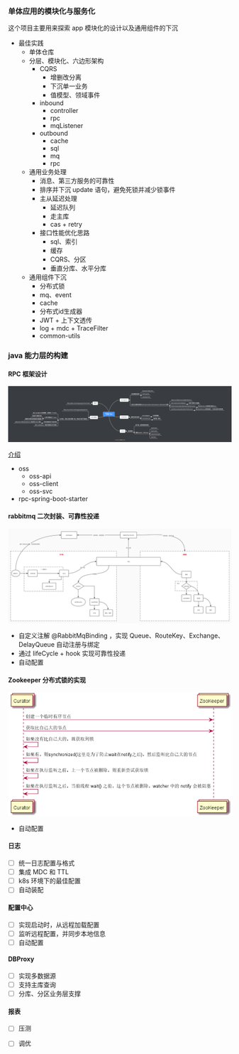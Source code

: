 ### 单体应用的模块化与服务化

这个项目主要用来探索 app 模块化的设计以及通用组件的下沉

* 最佳实践
    * 单体仓库
    * 分层、模块化、六边形架构
        * CQRS
            * 增删改分离
            * 下沉单一业务
            * 值模型、领域事件
        * inbound
            * controller
            * rpc
            * mqListener
        * outbound
            * cache
            * sql
            * mq
            * rpc
    * 通用业务处理
        * 消息、第三方服务的可靠性
        * 排序并下沉 update 语句，避免死锁并减少锁事件
        * 主从延迟处理
            * 延迟队列
            * 走主库
            * cas + retry
        * 接口性能优化思路
            * sql、索引
            * 缓存
            * CQRS、分区
            * 垂直分库、水平分库
    * 通用组件下沉
        * 分布式锁
        * mq、event
        * cache
        * 分布式id生成器
        * JWT + 上下文透传
        * log + mdc + TraceFilter
        * common-utils
    

### java 能力层的构建

#### RPC 框架设计

![](/doc/pic/Rpc.png)

[介绍](https://mubu.com/doc/6US5AgtAuT_)

* oss 
    * oss-api
    * oss-client
    * oss-svc
* rpc-spring-boot-starter

#### rabbitmq 二次封装、可靠性投递

![](/doc/pic/MQ_Best_Practices.jpg)

* 自定义注解 @RabbitMqBinding ，实现 Queue、RouteKey、Exchange、DelayQueue 自动注册与绑定
* 通过 lifeCycle + hook 实现可靠性投递
* 自动配置

#### Zookeeper 分布式锁的实现

![](/doc/pic/zk-lock.png)

* 自动配置

#### 日志

* [ ] 统一日志配置与格式
* [ ] 集成 MDC 和 TTL
* [ ] k8s 环境下的最佳配置
* [ ] 自动装配

#### 配置中心

* [ ] 实现启动时，从远程加载配置
* [ ] 监听远程配置，并同步本地信息
* [ ] 自动配置

#### DBProxy

* [ ] 实现多数据源
* [ ] 支持主库查询
* [ ] 分库、分区业务层支撑

#### 报表

* [ ] 压测
* [ ] 调优

    